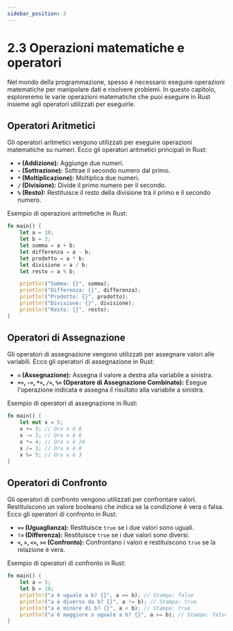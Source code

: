 ```yaml
---
sidebar_position: 3
---
```

# 2.3 Operazioni matematiche e operatori
Nel mondo della programmazione, spesso è necessario eseguire operazioni matematiche per manipolare dati e risolvere problemi. In questo capitolo, esploreremo le varie operazioni matematiche che puoi eseguire in Rust insieme agli operatori utilizzati per eseguirle.

## Operatori Aritmetici

Gli operatori aritmetici vengono utilizzati per eseguire operazioni matematiche su numeri. Ecco gli operatori aritmetici principali in Rust:

- **`+` (Addizione):** Aggiunge due numeri.
- **`-` (Sottrazione):** Sottrae il secondo numero dal primo.
- **`*` (Moltiplicazione):** Moltiplica due numeri.
- **`/` (Divisione):** Divide il primo numero per il secondo.
- **`%` (Resto):** Restituisce il resto della divisione tra il primo e il secondo numero.

Esempio di operazioni aritmetiche in Rust:
```rust
fn main() {
    let a = 10;
    let b = 3;
    let somma = a + b;
    let differenza = a - b;
    let prodotto = a * b;
    let divisione = a / b;
    let resto = a % b;

    println!("Somma: {}", somma);
    println!("Differenza: {}", differenza);
    println!("Prodotto: {}", prodotto);
    println!("Divisione: {}", divisione);
    println!("Resto: {}", resto);
}
```

## Operatori di Assegnazione

Gli operatori di assegnazione vengono utilizzati per assegnare valori alle variabili. Ecco gli operatori di assegnazione in Rust:

- **`=` (Assegnazione):** Assegna il valore a destra alla variabile a sinistra.
- **`+=`, `-=`, `*=`, `/=`, `%=` (Operatore di Assegnazione Combinato):** Esegue l'operazione indicata e assegna il risultato alla variabile a sinistra.

Esempio di operatori di assegnazione in Rust:
```rust
fn main() {
    let mut x = 5;
    x += 3; // Ora x è 8
    x -= 2; // Ora x è 6
    x *= 4; // Ora x è 24
    x /= 3; // Ora x è 8
    x %= 5; // Ora x è 3
}
```

## Operatori di Confronto

Gli operatori di confronto vengono utilizzati per confrontare valori. Restituiscono un valore booleano che indica se la condizione è vera o falsa. Ecco gli operatori di confronto in Rust:

- **`==` (Uguaglianza):** Restituisce `true` se i due valori sono uguali.
- **`!=` (Differenza):** Restituisce `true` se i due valori sono diversi.
- **`<`, `>`, `<=`, `>=` (Confronto):** Confrontano i valori e restituiscono `true` se la relazione è vera.

Esempio di operatori di confronto in Rust:
```rust
fn main() {
    let a = 5;
    let b = 10;
    println!("a è uguale a b? {}", a == b); // Stampa: false
    println!("a è diverso da b? {}", a != b); // Stampa: true
    println!("a è minore di b? {}", a < b); // Stampa: true
    println!("a è maggiore o uguale a b? {}", a >= b); // Stampa: false
}
```